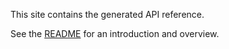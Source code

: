 This site contains the generated API reference.

See the [README](https://github.com/thingts/path#readme) for an introduction and overview.

